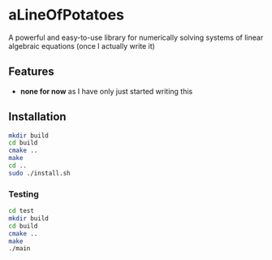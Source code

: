 # aLineOfPotatoes

A powerful and easy-to-use library for numerically solving systems of linear algebraic equations (once I actually write it)

## Features

- **none for now** as I have only just started writing this

## Installation

```sh
mkdir build
cd build
cmake ..
make
cd ..
sudo ./install.sh

```
### Testing

```sh
cd test
mkdir build
cd build
cmake ..
make
./main
```
